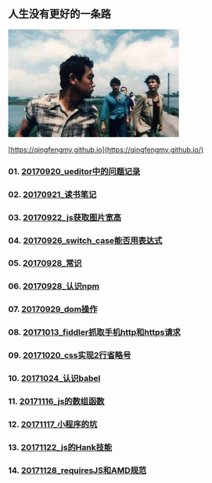 ## 人生没有更好的一条路
![image](https://github.com/qingfengmy/blogs/raw/master/sources/time.jpg)

[https://qingfengmy.github.io](https://qingfengmy.github.io/)

### 01. [20170920_ueditor中的问题记录](https://github.com/qingfengmy/blogs/blob/master/articles/20170920_ueditor%E4%B8%AD%E7%9A%84%E9%97%AE%E9%A2%98%E8%AE%B0%E5%BD%95.markdown)
### 02. [20170921_读书笔记](https://github.com/qingfengmy/blogs/blob/master/articles/20170921_%E8%AF%BB%E4%B9%A6%E7%AC%94%E8%AE%B0.markdown)
### 03. [20170922_js获取图片宽高](https://github.com/qingfengmy/blogs/blob/master/articles/20170922_js%E8%8E%B7%E5%8F%96%E5%9B%BE%E7%89%87%E5%AE%BD%E9%AB%98.markdown)
### 04. [20170926_switch_case能否用表达式](https://github.com/qingfengmy/blogs/blob/master/articles/20170926_switch_case%E8%83%BD%E5%90%A6%E7%94%A8%E8%A1%A8%E8%BE%BE%E5%BC%8F.markdown)
### 05. [20170928_常识](https://github.com/qingfengmy/blogs/blob/master/articles/20170928_%E5%B8%B8%E8%AF%86.markdown)
### 06. [20170928_认识npm](https://github.com/qingfengmy/blogs/blob/master/articles/20170928_%E8%AE%A4%E8%AF%86npm.markdown)
### 07. [20170929_dom操作](https://github.com/qingfengmy/blogs/blob/master/articles/20170929_dom%E6%93%8D%E4%BD%9C.markdown)
### 08. [20171013_fiddler抓取手机http和https请求](https://github.com/qingfengmy/blogs/blob/master/articles/20171013_fiddler%E6%8A%93%E5%8F%96%E6%89%8B%E6%9C%BAhttp%E5%92%8Chttps%E8%AF%B7%E6%B1%82.markdown)
### 09. [20171020_css实现2行省略号](https://github.com/qingfengmy/blogs/blob/master/articles/20171020_css%E5%AE%9E%E7%8E%B02%E8%A1%8C%E7%9C%81%E7%95%A5%E5%8F%B7.markdown)
### 10. [20171024_认识babel](https://github.com/qingfengmy/blogs/blob/master/articles/20171024_%E8%AE%A4%E8%AF%86babel.markdown)
### 11. [20171116_js的数组函数](https://github.com/qingfengmy/blogs/blob/master/articles/20171116_js%E7%9A%84%E6%95%B0%E7%BB%84%E5%87%BD%E6%95%B0.markdown)
### 12. [20171117_小程序的坑](https://github.com/qingfengmy/blogs/blob/master/articles/20171117_%E5%B0%8F%E7%A8%8B%E5%BA%8F%E7%9A%84%E5%9D%91.markdown)
### 13. [20171122_js的Hank技能](https://github.com/qingfengmy/blogs/blob/master/articles/20171122_js%E7%9A%84Hank%E6%8A%80%E8%83%BD.markdown)
### 14. [20171128_requiresJS和AMD规范](https://github.com/qingfengmy/blogs/blob/master/articles/20171128_requiresJS%E5%92%8CAMD%E8%A7%84%E8%8C%83.markdown)

